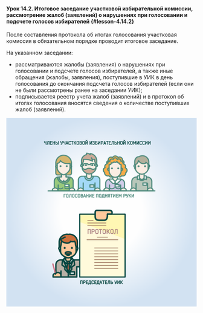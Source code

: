 #### Урок 14.2. Итоговое заседание участковой избирательной комиссии, рассмотрение жалоб (заявлений) о нарушениях при голосовании и подсчете голосов избирателей {#lesson-4.14.2}

После составления протокола об итогах голосования участковая комиссия в обязательном порядке проводит итоговое заседание. 

На указанном заседании:
- рассматриваются жалобы (заявления) о нарушениях при голосовании и подсчете голосов избирателей, а также иные обращения (жалобы, заявления), поступившие в УИК в день голосования до окончания подсчета голосов избирателей (если они не были рассмотрены ранее на заседании УИК);
- подписывается реестр учета жалоб (заявлений) и в протокол об итогах голосования вносятся сведения о количестве поступивших жалоб (заявлений). 

![Рисунок 14.2.1. Участковая комиссия проводит итоговое заседание, на котором ее члены рассматривают жалобы (заявления) о нарушениях при голосовании и подсчете голосов избирателей.](./4.14.2.1.svg)
